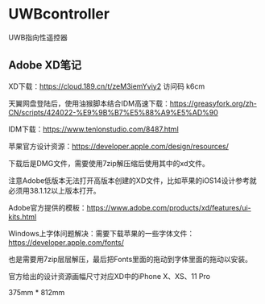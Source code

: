# UWBcontroller
UWB指向性遥控器





## Adobe XD笔记

XD下载：https://cloud.189.cn/t/zeM3iemYviy2 访问码 k6cm

天翼网盘登陆后，使用油猴脚本结合IDM高速下载：https://greasyfork.org/zh-CN/scripts/424022-%E9%9B%B7%E5%88%A9%E5%AD%90

IDM下载：https://www.tenlonstudio.com/8487.html



苹果官方设计资源：https://developer.apple.com/design/resources/

下载后是DMG文件，需要使用7zip解压缩后使用其中的xd文件。

注意Adobe低版本无法打开高版本创建的XD文件，比如苹果的iOS14设计参考就必须用38.1.12以上版本打开。

Adobe官方提供的模板：https://www.adobe.com/products/xd/features/ui-kits.html

Windows上字体问题解决：需要下载苹果的一些字体文件：https://developer.apple.com/fonts/

也是需要用7zip层层解压，最后把Fonts里面的拖动到字体里面的拖动以安装。



官方给出的设计资源画幅尺寸对应XD中的iPhone X、XS、11 Pro

375mm * 812mm